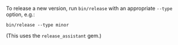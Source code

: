 To release a new version, run `bin/release` with an appropriate `--type` option, e.g.:

```
bin/release --type minor
```

(This uses the `release_assistant` gem.)
